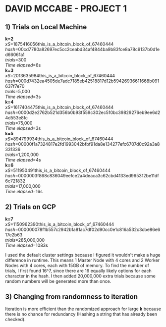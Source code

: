 # DAVID MCCABE - PROJECT 1  
## 1) Trials on Local Machine
**k=2**  
	*xS*=1875416056this_is_a_bitcoin_block_of_67460444  
	*hash*=00cd7780a82697ec5cc2ceabd34af4844ba9b83fce8a78c9137b0d1ed66061a1  
        *trials*=300  
	*Time elapsed*=6s  
**k=3**  
	*xS*=2013635984this_is_a_bitcoin_block_of_67460444  
	*hash*=000d7432ea4505de7adc7185eb42518817d12b59426936611668b091637f7e70  
        *trials*=5,000  
	*Time elapsed*=3s  
**k=4**  
	*xS*=1617404475this_is_a_bitcoin_block_of_67460444  
	*hash*=0000d2e2762b521d356b0b93f559c302ec510bc39829276eb9ee6d24d553e8fc  
        *trials*=75,000  
	*Time elapsed*=3s  
**k=5**  
	*xS*=894799934this_is_a_bitcoin_block_of_67460444  
	*hash*=00000f1a7324817e2fd1993042bfbf91da8e134277efc6707d0c92a3a8331336  
        *trials*=1,200,000  
	*Time elapsed*=4s  
**k=6**  
	*xS*=511950491this_is_a_bitcoin_block_of_67460444  
	*hash*=0000003f868c836049eefce2a4deaca3c62cbd4133ed965312be11df6c721832  
        *trials*=17,000,000  
	*Time elapsed*=16s  

## 2) Trials on GCP
**k=7**  
	*xS*=1150962390this_is_a_bitcoin_block_of_67460444  
	*hash*=000000078f1b557c2942b1a81ac7df02d90cc0e1c816a532c3cbe86e617e2b63  
        *trials*=285,000,000  
	*Time elapsed*=1083s  

I used the default cluster settings because I figured it wouldn't make a huge difference in runtime. 
This means 1 Master Node with 4 cores and 2 Worker Nodes with 4 cores, each with 15GB of memory. To find the number of trials, I first found 16^7, 
since there are 16 equally likely options for each character in the hash. I then added 20,000,000 extra trials because some random numbers will be generated more than once.

## 3) Changing from randomness to iteration
Iteration is more efficient than the randomized approach for large **k** because there is no chance for redundancy (Hashing a string that has already been checked).